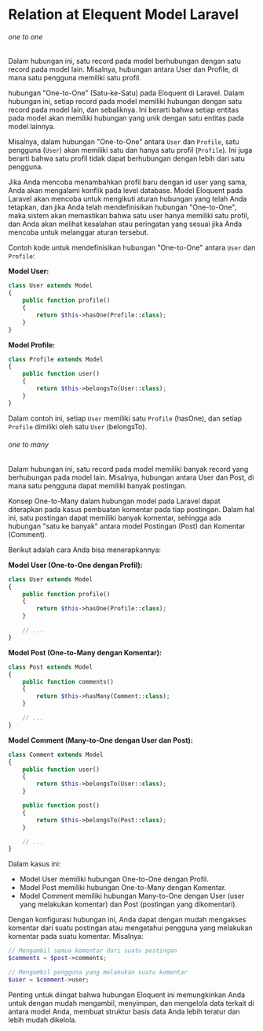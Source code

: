 # Relation at Elequent Model Laravel

###### one to one

Dalam hubungan ini, satu record pada model berhubungan dengan satu record pada model lain. Misalnya, hubungan antara User dan Profile, di mana satu pengguna memiliki satu profil.

hubungan "One-to-One" (Satu-ke-Satu) pada Eloquent di Laravel. Dalam hubungan ini, setiap record pada model memiliki hubungan dengan satu record pada model lain, dan sebaliknya. Ini berarti bahwa setiap entitas pada model akan memiliki hubungan yang unik dengan satu entitas pada model lainnya.

Misalnya, dalam hubungan "One-to-One" antara `User` dan `Profile`, satu pengguna (`User`) akan memiliki satu dan hanya satu profil (`Profile`). Ini juga berarti bahwa satu profil tidak dapat berhubungan dengan lebih dari satu pengguna.

Jika Anda mencoba menambahkan profil baru dengan id user yang sama, Anda akan mengalami konflik pada level database. Model Eloquent pada Laravel akan mencoba untuk mengikuti aturan hubungan yang telah Anda tetapkan, dan jika Anda telah mendefinisikan hubungan "One-to-One", maka sistem akan memastikan bahwa satu user hanya memiliki satu profil, dan Anda akan melihat kesalahan atau peringatan yang sesuai jika Anda mencoba untuk melanggar aturan tersebut.

Contoh kode untuk mendefinisikan hubungan "One-to-One" antara `User` dan `Profile`:

**Model User:**

```php
class User extends Model
{
    public function profile()
    {
        return $this->hasOne(Profile::class);
    }
}
```

**Model Profile:**

```php
class Profile extends Model
{
    public function user()
    {
        return $this->belongsTo(User::class);
    }
}
```

Dalam contoh ini, setiap `User` memiliki satu `Profile` (hasOne), dan setiap `Profile` dimiliki oleh satu `User` (belongsTo).

###### one to many

Dalam hubungan ini, satu record pada model memiliki banyak record yang berhubungan pada model lain. Misalnya, hubungan antara User dan Post, di mana satu pengguna dapat memiliki banyak postingan.

Konsep One-to-Many dalam hubungan model pada Laravel dapat diterapkan pada kasus pembuatan komentar pada tiap postingan. Dalam hal ini, satu postingan dapat memiliki banyak komentar, sehingga ada hubungan "satu ke banyak" antara model Postingan (Post) dan Komentar (Comment).

Berikut adalah cara Anda bisa menerapkannya:

**Model User (One-to-One dengan Profil):**

```php
class User extends Model
{
    public function profile()
    {
        return $this->hasOne(Profile::class);
    }

    // ...
}
```

**Model Post (One-to-Many dengan Komentar):**

```php
class Post extends Model
{
    public function comments()
    {
        return $this->hasMany(Comment::class);
    }

    // ...
}
```

**Model Comment (Many-to-One dengan User dan Post):**

```php
class Comment extends Model
{
    public function user()
    {
        return $this->belongsTo(User::class);
    }

    public function post()
    {
        return $this->belongsTo(Post::class);
    }

    // ...
}
```

Dalam kasus ini:

- Model User memiliki hubungan One-to-One dengan Profil.
- Model Post memiliki hubungan One-to-Many dengan Komentar.
- Model Comment memiliki hubungan Many-to-One dengan User (user yang melakukan komentar) dan Post (postingan yang dikomentari).

Dengan konfigurasi hubungan ini, Anda dapat dengan mudah mengakses komentar dari suatu postingan atau mengetahui pengguna yang melakukan komentar pada suatu komentar. Misalnya:

```php
// Mengambil semua komentar dari suatu postingan
$comments = $post->comments;

// Mengambil pengguna yang melakukan suatu komentar
$user = $comment->user;
```

Penting untuk diingat bahwa hubungan Eloquent ini memungkinkan Anda untuk dengan mudah mengambil, menyimpan, dan mengelola data terkait di antara model Anda, membuat struktur basis data Anda lebih teratur dan lebih mudah dikelola.
